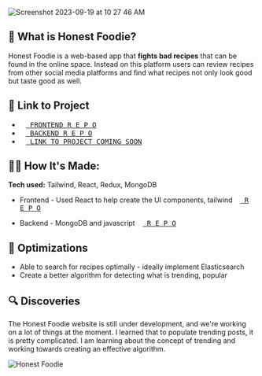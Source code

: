 ![Screenshot 2023-09-19 at 10 27 46 AM](https://github.com/strawberrie68/Honest-Foodie-front2/assets/42231000/bb8ddcf5-c493-46b2-8f48-479f28581a1f)

## 🍦 What is Honest Foodie?




Honest Foodie is a web-based app that **fights bad recipes** 
that can be found in the online space. Instead on this platform
users can review recipes from other social media platforms and 
find what recipes not only look good but taste good as well.

## 🍦 Link to Project
- [<kbd><img src="https://cdn-icons-png.flaticon.com/128/527/527589.png" height="12px" /> FRONTEND R E P O </kbd>](https://github.com/strawberrie68/Honest-Foodie-front2)
- [<kbd> <img src="https://cdn-icons-png.flaticon.com/128/527/527589.png" height="12px" /> BACKEND R E P O </kbd>](https://github.com/strawberrie68/Honest-Foodie-backend)
- [<kbd> <img src="https://cdn-icons-png.flaticon.com/128/527/527589.png" height="12px" /> LINK TO PROJECT COMING SOON </kbd>](https://github.com/strawberrie68/Honest-Foodie-backend)

## 👩‍💻 How It's Made: 

**Tech used:** Tailwind, React, Redux, MongoDB

- Frontend - Used React to help create the UI components, tailwind [<kbd><img src="https://cdn-icons-png.flaticon.com/128/527/527589.png" height="12px" /> R E P O </kbd>](https://github.com/strawberrie68/Honest-Foodie-front2)

- Backend - MongoDB and javascript [<kbd> <img src="https://cdn-icons-png.flaticon.com/128/527/527589.png" height="12px" /> R E P O </kbd>](https://github.com/strawberrie68/Honest-Foodie-backend)

## 🏸 Optimizations

- Able to search for recipes optimally - ideally implement Elasticsearch
- Create a better algorithm for detecting what is trending, popular

## 🔍 Discoveries

The Honest Foodie website is still under development, and we're working on a lot of things at the moment. I learned that to populate trending posts, it is pretty complicated. I am learning about the concept of trending and working towards creating an effective algorithm.



![Honest Foodie](https://github.com/strawberrie68/Honest-Foodie-front2/assets/42231000/52deeb0d-7f5f-454e-a31a-8e279c899705)
